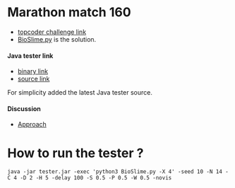 

Marathon match 160
====================


- [topcoder challenge link](https://www.topcoder.com/challenges/80d19de8-91f2-47fa-b08d-af71e4ca2fbb)
- [BioSlime.py](BioSlime.py) is the solution.

#### Java tester link

- [binary link](https://cdn.filestackcontent.com/DlY6u5g0RcGK2J3gbgt6)
- [source link](https://cdn.filestackcontent.com/MhzDbabpS1qbzBMoSpfz)

For simplicity added the latest Java tester source.

#### Discussion 

- [Approach](https://discussions.topcoder.com/discussion/35937/post-your-approach)


How to run the tester ?
========================


```
java -jar tester.jar -exec 'python3 BioSlime.py -X 4' -seed 10 -N 14 -C 4 -D 2 -H 5 -delay 100 -S 0.5 -P 0.5 -W 0.5 -novis
```
